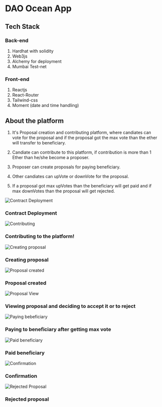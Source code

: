 # DAO Ocean App

## Tech Stack
### Back-end
1. Hardhat with solidity
2. Web3js
3.  Alchemy for deployment
4.  Mumbai Test-net

### Front-end
1. Reactjs
2. React-Router
3. Tailwind-css
4. Moment (date and time handling)

## About the platform
1. It's Proposal creation and contributing platform, where candiates can vote for the proposal and if the proposal got the max vote than the ether will transfer to beneficiary.

2. Candiate can contribute to this platform, if contribution is more than 1 Ether than he/she become a proposer.

3. Proposer can create proposals for paying beneficiary.

4. Other candiates can upVote or downVote for the proposal.

5. If a proposal got max upVotes than the beneficiary will get paid and if max downVotes than the proposal will get rejected.

![Contract Deployment](https://user-images.githubusercontent.com/65470058/223112974-3ed91ca3-4983-4def-8869-f75e345cbdb6.png)
### Contract Deployment

![Contributing](https://user-images.githubusercontent.com/65470058/223118163-16a409d0-2368-44c5-aa57-1e4077a55802.png)
### Contributing to the platform!

![Creating proposal](https://user-images.githubusercontent.com/65470058/223117289-c68b7305-d288-4f23-8a5e-2035aca52a4d.png)
### Creating proposal

![Proposal created](https://user-images.githubusercontent.com/65470058/223117556-a25e1a51-6b49-42ed-9673-91f1ba9033ce.png)
### Proposal created

![Proposal View](https://user-images.githubusercontent.com/65470058/223118586-f86a1a38-aaff-4f74-aeac-72775a4f232b.png)
### Viewing proposal and deciding to accept it or to reject


![Paying bebeficiary](https://user-images.githubusercontent.com/65470058/223118893-4037ef1f-7832-468a-8b30-2f269cb15f5f.png)
### Paying to beneficiary after getting max vote

![Paid beneficiary](https://user-images.githubusercontent.com/65470058/223119119-584e162d-d21e-46f6-8f78-33a52e64cd3d.png)
### Paid beneficiary

![Confirmation](https://user-images.githubusercontent.com/65470058/223119386-4b92f845-bad2-4634-bd84-6d61b5b4bdba.png)
### Confirmation

![Rejected Proposal](https://user-images.githubusercontent.com/65470058/223120409-5518ede7-e3dd-4c92-a922-f01e82cca5dc.png)
### Rejected proposal



